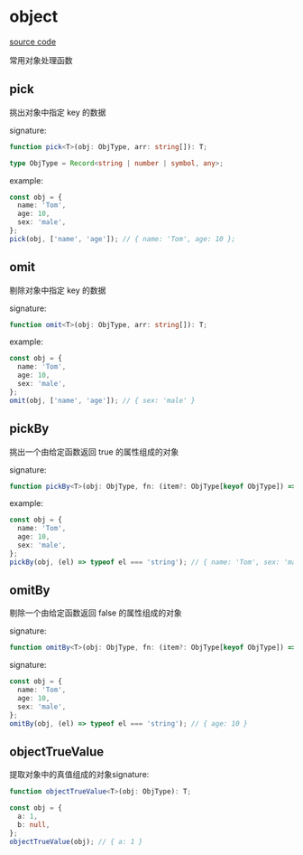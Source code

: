 # object

[source code](https://github.com/CiroLee/utils-gear/blob/main/src/object.ts)

常用对象处理函数

## pick

挑出对象中指定 key 的数据

signature:

```typescript
function pick<T>(obj: ObjType, arr: string[]): T;
```

```typescript
type ObjType = Record<string | number | symbol, any>;
```

example:

```typescript
const obj = {
  name: 'Tom',
  age: 10,
  sex: 'male',
};
pick(obj, ['name', 'age']); // { name: 'Tom', age: 10 };
```

## omit

剔除对象中指定 key 的数据

signature:

```typescript
function omit<T>(obj: ObjType, arr: string[]): T;
```

example:

```typescript
const obj = {
  name: 'Tom',
  age: 10,
  sex: 'male',
};
omit(obj, ['name', 'age']); // { sex: 'male' }
```

## pickBy

挑出一个由给定函数返回 true 的属性组成的对象

signature:

```typescript
function pickBy<T>(obj: ObjType, fn: (item?: ObjType[keyof ObjType]) => boolean): T;
```

example:

```typescript
const obj = {
  name: 'Tom',
  age: 10,
  sex: 'male',
};
pickBy(obj, (el) => typeof el === 'string'); // { name: 'Tom', sex: 'male' };
```

## omitBy

剔除一个由给定函数返回 false 的属性组成的对象

signature:

```typescript
function omitBy<T>(obj: ObjType, fn: (item?: ObjType[keyof ObjType]) => boolean): T;
```

signature:

```typescript
const obj = {
  name: 'Tom',
  age: 10,
  sex: 'male',
};
omitBy(obj, (el) => typeof el === 'string'); // { age: 10 }
```

## objectTrueValue

提取对象中的真值组成的对象signature:

```typescript
function objectTrueValue<T>(obj: ObjType): T;
```

```typescript
const obj = {
  a: 1,
  b: null,
};
objectTrueValue(obj); // { a: 1 }
```
